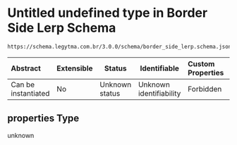 # Untitled undefined type in Border Side Lerp Schema

```txt
https://schema.legytma.com.br/3.0.0/schema/border_side_lerp.schema.json#/properties
```




| Abstract            | Extensible | Status         | Identifiable            | Custom Properties | Additional Properties | Access Restrictions | Defined In                                                                                      |
| :------------------ | ---------- | -------------- | ----------------------- | :---------------- | --------------------- | ------------------- | ----------------------------------------------------------------------------------------------- |
| Can be instantiated | No         | Unknown status | Unknown identifiability | Forbidden         | Allowed               | none                | [border_side_lerp.schema.json\*](../schema/border_side_lerp.schema.json) |

## properties Type

unknown
